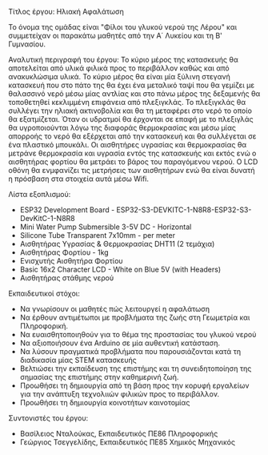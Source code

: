 Τίτλος έργου: Ηλιακή Αφαλάτωση

Το όνομα της ομάδας είναι "Φίλοι του γλυκού νερού της Λέρου" και συμμετείχαν οι παρακάτω μαθητές από την Α΄ Λυκείου και τη Β' Γυμνασίου.

Αναλυτική περιγραφή του έργου: 
Το κύριο μέρος της κατασκευής θα αποτελείται από υλικά φιλικά προς το περιβάλλον καθώς και από ανακυκλώσιμα υλικά. 
Το κύριο μέρος θα είναι μία ξύλινη στεγανή κατασκευή που στο πάτο της θα έχει ένα μεταλικό ταψί που θα γεμίζει με θαλασσινό νερό μέσω μίας αντλίας και στο πάνω μέρος της δεξαμενής θα τοποθετηθεί κεκλιμμένη επιφάνεια από πλεξιγκλάς.
Το πλεξιγκλάς θα συλλέγει την ηλιακή ακτινοβολία και θα τη μεταφέρει στο νερό το οποίο θα εξατμίζεται. Όταν οι υδρατμοί θα έρχονται σε επαφή με το πλεξιγλάς θα υγροποιούνται λόγω της διαφοράς θερμοκρασίας και μέσω μίας απορροής το νερό θα εξέρχεται από την κατασκευή και θα συλλέγεται σε ένα πλαστικό μπουκάλι.
Οι αισθητήρες υγρασίας και θερμοκρασίας θα μετράνε θερμοκρασία και υγρασία εντός της κατασκευής και εκτός ενώ ο αισθητήρας φορτίου θα μετράει το βάρος του παραγόμενου νερού.
Ο LCD οθόνη θα ενμφανίζει τις μετρήσεις των αισθητήρων ενώ θα είναι δυνατή η πρόσβαση στα στοιχεία αυτά μέσω Wifi.

Λίστα εξοπλισμού:
* ESP32 Development Board - ESP32-S3-DEVKITC-1-N8R8-ESP32-S3-DevKitC-1-N8R8
* Mini Water Pump Submersible 3-5V DC - Horizontal
* Silicone Tube Transparent 7x10mm - per meter
* Αισθητήρας Υγρασίας & Θερμοκρασίας DHT11 (2 τεμάχια)
* Αισθητήρας Φορτίου - 1kg
* Ενισχυτής Αισθητήρα Φορτίου
* Basic 16x2 Character LCD - White on Blue 5V (with Headers)
* Αισθητήρας στάθμης νερού


Εκπαιδευτικοί στόχοι:
* Να γνωρίσουν οι μαθητές πώς λειτουργεί η αφαλάτωση
* Να έρθουν αντιμέτωποι με προβλήματα της ζωής στη Γεωμετρία και Πληροφορική.
* Να ευαισθητοποιηθούν για το θέμα της προστασίας του γλυκού νερού
* Να αξιοποιήσουν ένα Arduino σε μία αυθεντική κατάσταση.
* Να λύσουν πραγματικά προβλήματα που παρουσιάζονται κατά τη διαδικασία μίας STEM κατασκευής
* Βελτιώσει την εκπαίδευση της επιστήμης και τη συνειδητοποίηση της σημασίας της επιστήμης στην καθημερινή ζωή.
* Προωθήσει τη δημιουργία από τη βάση προς την κορυφή εργαλείων για την ανάπτυξη τεχνολιιών φιλικών προς το περιβάλλον.
* Προωθήσει τη δημιουργία κοινοτήτων καινοτομίας 

Συντονιστές του έργου: 
* Βασίλειος Νταλούκας, Εκπαιδευτικός ΠΕ86 Πληροφορικής
* Γεώργιος Τσεγγελίδης, Εκπαιδευτικός ΠΕ85 Χημικός Μηχανικός
